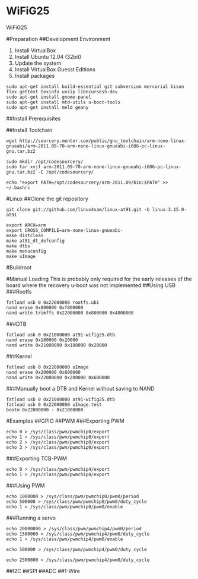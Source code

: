 WiFiG25
=======

WiFiG25

#Preparation
##Development Environment
1. Install VirtualBox
2. Install Ubuntu 12.04 (32bit)
3. Update the system
4. Install VirtualBox Guesst Editions
5. Install packages

```
sudo apt-get install build-essential git subversion mercurial bison flex gettext texinfo unzip libncurses5-dev
sudo apt-get install gnome-panel
sudo apt-get install mtd-utils u-boot-tools 
sudo apt-get install meld geany
```

##Install Prerequisites

##Install Toolchain
```
wget http://sourcery.mentor.com/public/gnu_toolchain/arm-none-linux-gnueabi/arm-2011.09-70-arm-none-linux-gnueabi-i686-pc-linux-gnu.tar.bz2

sudo mkdir /opt/codesourcery/
sudo tar xvjf arm-2011.09-70-arm-none-linux-gnueabi-i686-pc-linux-gnu.tar.bz2 -C /opt/codesourcery/

echo "export PATH=/opt/codesourcery/arm-2011.09/bin:$PATH" >> ~/.bashrc
```

#Linux
##Clone the git repository
```
git clone git://github.com/linux4sam/linux-at91.git -b linux-3.15.0-at91
```

```
export ARCH=arm 
export CROSS_COMPILE=arm-none-linux-gnueabi-
make distclean
make at91_dt_defconfig
make dtbs
make menuconfig
make uImage
```

#Buildroot

#Manual Loading
This is probably only required for the early releases of the board where the recovery u-boot was not implemented
##Using USB
###Rootfs
```
fatload usb 0 0x22000000 rootfs.ubi
nand erase 0x800000 0xf800000
nand write.trimffs 0x22000000 0x800000 0x4000000
```
###DTB
```
fatload usb 0 0x21000000 at91-wifig25.dtb
nand erase 0x180000 0x20000
nand write 0x21000000 0x180000 0x20000
```
###Kernel
```
fatload usb 0 0x22000000 uImage
nand erase 0x200000 0x600000
nand write 0x22000000 0x200000 0x600000
```
###Manually boot a DTB and Kernel without saving to NAND
```
fatload usb 0 0x21000000 at91-wifig25.dtb
fatload usb 0 0x22000000 uImage.test
bootm 0x22000000 - 0x21000000
```

#Examples
##GPIO
##PWM
###Exporting PWM
```
echo 0 > /sys/class/pwm/pwmchip0/export
echo 1 > /sys/class/pwm/pwmchip0/export
echo 2 > /sys/class/pwm/pwmchip0/export
echo 3 > /sys/class/pwm/pwmchip0/export
```
###Exporting TCB-PWM
```
echo 0 > /sys/class/pwm/pwmchip4/export
echo 1 > /sys/class/pwm/pwmchip4/export
```
###Using PWM
```
echo 1000000 > /sys/class/pwm/pwmchip0/pwm0/period 
echo 500000 > /sys/class/pwm/pwmchip0/pwm0/duty_cycle
echo 1 > /sys/class/pwm/pwmchip0/pwm0/enable
```
###Running a servo
```
echo 20000000 > /sys/class/pwm/pwmchip4/pwm0/period 
echo 1500000 > /sys/class/pwm/pwmchip4/pwm0/duty_cycle
echo 1 > /sys/class/pwm/pwmchip4/pwm0/enable
```
```
echo 500000 > /sys/class/pwm/pwmchip4/pwm0/duty_cycle
```
```
echo 2500000 > /sys/class/pwm/pwmchip4/pwm0/duty_cycle
```
##I2C
##SPI
##ADC
##1-Wire
